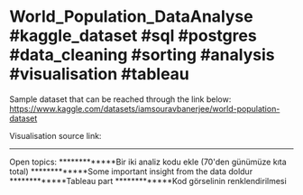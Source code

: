# World_Population_DataAnalyse #kaggle_dataset #sql #postgres #data_cleaning #sorting #analysis #visualisation #tableau

Sample dataset that can be reached through the link below:
https://www.kaggle.com/datasets/iamsouravbanerjee/world-population-dataset

Visualisation source link:
*************

Open topics:
*************Bir iki analiz kodu ekle (70'den günümüze kıta total)
*************Some important insight from the data doldur
*************Tableau part
*************Kod görselinin renklendirilmesi
